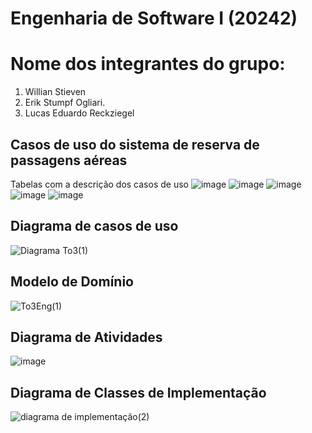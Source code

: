 # Engenharia de Software I (20242)
# Nome dos integrantes do grupo:
1) Willian Stieven
2) Erik Stumpf Ogliari.
3) Lucas Eduardo Reckziegel

## Casos de uso do sistema de reserva de passagens aéreas
Tabelas com a descrição dos casos de uso
![image](https://github.com/user-attachments/assets/b6c46d0a-141a-48ab-b053-44d99981daa9)
![image](https://github.com/user-attachments/assets/eabed830-99ff-4229-b713-de44702de88e)
![image](https://github.com/user-attachments/assets/20fdbc29-4678-4b64-8795-d3a4124dfb73)
![image](https://github.com/user-attachments/assets/fe79051a-41c0-45d2-8cea-548a4d8dd9ee)
![image](https://github.com/user-attachments/assets/fff60cef-f9a4-4c05-8807-c7c7dc2ef328)

## Diagrama de casos de uso
![Diagrama To3(1)](https://github.com/user-attachments/assets/3caba4fd-41f7-42bf-8e81-6ae2bdc2d2b3)

## Modelo de Domínio
![To3Eng(1)](https://github.com/user-attachments/assets/4727bdc0-3191-4ca7-9764-5ba0c65abe99)

## Diagrama de Atividades
![image](https://github.com/user-attachments/assets/91f1f836-3f75-4caf-a1f1-ed739b10dbd4)

## Diagrama de Classes de Implementação
![diagrama de implementação(2)](https://github.com/user-attachments/assets/ea6bc72e-7ad2-41e1-9cec-e3e44bbf3fc6)

